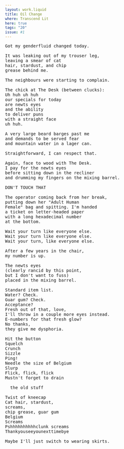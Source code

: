 ```yaml
---
layout: work.liquid
title: Oil Change
where: Transcend Lit
here: true
tags: "20"
issue: #1
---
```


<pre>
Got my genderfluid changed today.

It was leaking out of my trouser leg, 
leaving a smear of cat 
hair, stardust, and chip
grease behind me.

The neighbours were starting to complain.

The chick at The Desk (between clucks):
Uh huh uh huh
our specials for today 
are newts eyes 
and the ability 
to deliver puns 
with a straight face 
uh huh.

A very large beard barges past me 
and demands to be served fear 
and mountain water in a lager can.

Straightforward, I can respect that.

Again, face to wood with The Desk.
I pay for the newts eyes 
before sitting down in the recliner 
and drumming my fingers on the mixing barrel.

DON'T TOUCH THAT

The operator coming back from her break, 
putting down her "Adult Human
Female" bag and spitting. I'm handed
a ticket on letter-headed paper 
with a long hexadecimal number
at the bottom.

Wait your turn like everyone else.
Wait your turn like everyone else.
Wait your turn, like everyone else.

After a few years in the chair, 
my number is up.

The newts eyes 
(clearly rancid by this point, 
but I don't want to fuss) 
placed in the mixing barrel.

Standard item list.
Water? Check.
Guar gum? Check.
Acceptance? 
Fresh out of that, love,
I'll throw in a couple more eyes instead.
E-numbers for that fresh glow?
No thanks, 
they give me dysphoria.

Hit the button
Squelch
Crunch
Sizzle
Ping!
Needle the size of Belgium
Slurp
Flick, flick, flick
Mustn't forget to drain

  the old stuff

Twist of kneecap
Cat hair, stardust,
screams,
chip grease, guar gum
Belgium
Screams
Pshhhhhhhhhhclunk screams
Thankyouseeyounexttimebye

Maybe I'll just switch to wearing skirts. 
</pre>
